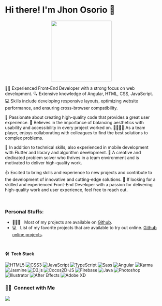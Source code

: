 # Hi there! I'm Jhon Osorio 👋

<p align="center">
  <a href="https://github.com/jacksonjao">
      <img src="https://github.com/jacksonjao/jacksonjao/assets/16423284/03a0be6a-ab34-43d7-80ff-faa2a231679f" height="200"/>
  </a>
</p>


👨‍💻 Experienced Front-End Developer with a strong focus on web development. 🔍 Extensive knowledge of Angular, HTML, CSS, JavaScript. 💻 Skills include developing responsive layouts, optimizing website performance, and ensuring cross-browser compatibility.

🚀 Passionate about creating high-quality code that provides a great user experience. 🎨 Believes in the importance of balancing aesthetics with usability and accessibility in every project worked on. 👨‍👩‍👦‍👦 As a team player, enjoys collaborating with colleagues to find the best solutions to complex problems.

📱 In addition to technical skills, also experienced in mobile development with Flutter and library and algorithm development. 🔎 A creative and dedicated problem solver who thrives in a team environment and is motivated to deliver high-quality work.

👍 Excited to bring skills and experience to new projects and contribute to the development of innovative and cutting-edge solutions. 🙌 If looking for a skilled and experienced Front-End Developer with a passion for delivering high-quality work and user experience, feel free to reach out.


</br>

### Personal Stuffs:

- 👨🏻‍💻 &nbsp; Most of my projects are available on [Github](https://github.com/jacksonjao?tab=repositories).
- 💻 &nbsp; List of my favorite projects that are available to try out online. [Github online projects](https://github.com/jacksonjao?tab=stars).


</br>

**🛠 &nbsp;Tech Stack**

![HTML5](https://img.shields.io/badge/HTML5-%23E34F26?style=for-the-badge&logo=html5&logoColor=white)
![CSS3](https://img.shields.io/badge/CSS3-%231572B6?style=for-the-badge&logo=css3&logoColor=white)
![JavaScript](https://img.shields.io/badge/JavaScript-%23323330?style=for-the-badge&logo=javascript&logoColor=%23F7DF1E)
![TypeScript](https://img.shields.io/badge/TypeScript-%23007ACC?style=for-the-badge&logo=typescript&logoColor=white)
![Sass](https://img.shields.io/badge/Sass-%23CC6699?style=for-the-badge&logo=sass&logoColor=white)
![Angular](https://img.shields.io/badge/Angular-%23DD0031?style=for-the-badge&logo=angular&logoColor=white)
![Karma](https://img.shields.io/badge/Karma-%23BE3C2E?style=for-the-badge&logo=karma&logoColor=white)
![Jasmine](https://img.shields.io/badge/Jasmine-%238A4182?style=for-the-badge&logo=jasmine&logoColor=white)
![D3.js](https://img.shields.io/badge/D3.js-%23F9A03C?style=for-the-badge&logo=d3.js&logoColor=white)
![Cocos2D-JS](https://img.shields.io/badge/Cocos2D--JS-%23F68E1F?style=for-the-badge&logo=cocos2D&logoColor=white)
![Firebase](https://img.shields.io/badge/firebase-%23039BE5?style=for-the-badge&logo=firebase)
![Java](https://img.shields.io/badge/Java-%23ED8B00?style=for-the-badge&logo=java&logoColor=white)
![Photoshop](https://img.shields.io/badge/Photoshop-%2331A8FF?style=for-the-badge&logo=adobephotoshop&logoColor=white)
![Illustrator](https://img.shields.io/badge/Illustrator-%23FF9A00?style=for-the-badge&logo=adobeillustrator&logoColor=white)
![After Effects](https://img.shields.io/badge/After%20Effects-%23FF5D5D?style=for-the-badge&logo=adobeaftereffects&logoColor=white)
![Adobe XD](https://img.shields.io/badge/Adobe%20XD-%23FF26BE?style=for-the-badge&logo=Adobe%20XD&logoColor=white)


### 🤝🏻 &nbsp;Connect with Me

  
<a href="https://www.jhonosorio.dev"><img src="https://img.shields.io/badge/www.jhonosorio.com-%23FF4500.svg?style=for-the-badge&logo=www.jhonosorio.com&logoColor=white" /></a>

